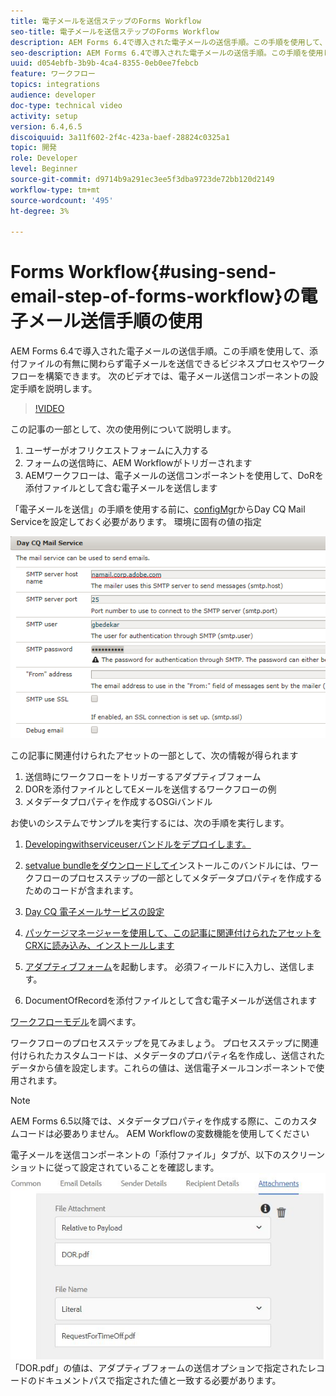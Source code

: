 ```yaml
---
title: 電子メールを送信ステップのForms Workflow
seo-title: 電子メールを送信ステップのForms Workflow
description: AEM Forms 6.4で導入された電子メールの送信手順。この手順を使用して、添付ファイルの有無に関わらず電子メールを送信できるビジネスプロセスやワークフローを構築できます。 次のビデオでは、電子メール送信コンポーネントの設定手順を説明します
seo-description: AEM Forms 6.4で導入された電子メールの送信手順。この手順を使用して、添付ファイルの有無に関わらず電子メールを送信できるビジネスプロセスやワークフローを構築できます。 次のビデオでは、電子メール送信コンポーネントの設定手順を説明します
uuid: d054ebfb-3b9b-4ca4-8355-0eb0ee7febcb
feature: ワークフロー
topics: integrations
audience: developer
doc-type: technical video
activity: setup
version: 6.4,6.5
discoiquuid: 3a11f602-2f4c-423a-baef-28824c0325a1
topic: 開発
role: Developer
level: Beginner
source-git-commit: d9714b9a291ec3ee5f3dba9723de72bb120d2149
workflow-type: tm+mt
source-wordcount: '495'
ht-degree: 3%

---
```



# Forms Workflow{#using-send-email-step-of-forms-workflow}の電子メール送信手順の使用

AEM Forms 6.4で導入された電子メールの送信手順。この手順を使用して、添付ファイルの有無に関わらず電子メールを送信できるビジネスプロセスやワークフローを構築できます。 次のビデオでは、電子メール送信コンポーネントの設定手順を説明します。

>[!VIDEO](https://video.tv.adobe.com/v/21499/?quality=9&learn=on)

この記事の一部として、次の使用例について説明します。

1. ユーザーがオフリクエストフォームに入力する
1. フォームの送信時に、AEM Workflowがトリガーされます
1. AEMワークフローは、電子メールの送信コンポーネントを使用して、DoRを添付ファイルとして含む電子メールを送信します

「電子メールを送信」の手順を使用する前に、[configMgr](http://localhost:4502/system/console/configMgr)からDay CQ Mail Serviceを設定しておく必要があります。 環境に固有の値の指定

![Day CQ 電子メールサービスの設定](assets/mailservice.png)

この記事に関連付けられたアセットの一部として、次の情報が得られます

1. 送信時にワークフローをトリガーするアダプティブフォーム
1. DORを添付ファイルとしてEメールを送信するワークフローの例
1. メタデータプロパティを作成するOSGiバンドル

お使いのシステムでサンプルを実行するには、次の手順を実行します。

1. [Developingwithserviceuserバンドルをデプロイします。](/help/forms/assets/common-osgi-bundles/DevelopingWithServiceUser.jar)

1. [setvalue bundleをダウンロードしてイ](/help/forms/assets/common-osgi-bundles/SetValueApp.core-1.0-SNAPSHOT.jar)ンストールこのバンドルには、ワークフローのプロセスステップの一部としてメタデータプロパティを作成するためのコードが含まれます。
1. [Day CQ 電子メールサービスの設定](https://helpx.adobe.com/experience-manager/6-5/sites/administering/using/notification.html)
1. [パッケージマネージャーを使用して、この記事に関連付けられたアセットをCRXに読み込み、インストールします](assets/emaildoraemformskt.zip)
1. [アダプティブフォーム](http://localhost:4502/content/dam/formsanddocuments/helpx/timeoffrequestform/jcr:content?wcmmode=disabled)を起動します。 必須フィールドに入力し、送信します。
1. DocumentOfRecordを添付ファイルとして含む電子メールが送信されます

[ワークフローモデル](http://localhost:4502/editor.html/conf/global/settings/workflow/models/emaildor.html)を調べます。

ワークフローのプロセスステップを見てみましょう。 プロセスステップに関連付けられたカスタムコードは、メタデータのプロパティ名を作成し、送信されたデータから値を設定します。これらの値は、送信電子メールコンポーネントで使用されます。

>[!NOTE]
>
>AEM Forms 6.5以降では、メタデータプロパティを作成する際に、このカスタムコードは必要ありません。 AEM Workflowの変数機能を使用してください

電子メールを送信コンポーネントの「添付ファイル」タブが、以下のスクリーンショットに従って設定されていることを確認します。
![「電子メール添付ファイルを送信」タブ](assets/sendemailcomponentconfigure.jpg)「DOR.pdf」の値は、アダプティブフォームの送信オプションで指定されたレコードのドキュメントパスで指定された値と一致する必要があります。

